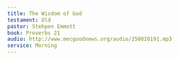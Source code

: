 ```yaml
---
title: The Wisdom of God
testament: Old
pastor: Stehpen Emmott
book: Proverbs 21
audio: http://www.mecgoodnews.org/audio/250820191.mp3
service: Morning
---
```

